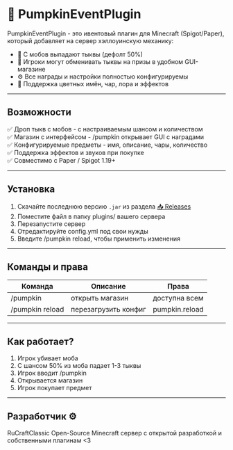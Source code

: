 # 🎃 PumpkinEventPlugin

PumpkinEventPlugin - это ивентовый плагин для Minecraft (Spigot/Paper), который добавляет на сервер хэллоуинскую механику:
- 🎃 С мобов выпадают тыквы  (дефолт 50%)
- 🛒 Игроки могут обменивать тыквы на призы в удобном GUI-магазине
- ⚙️ Все награды и настройки полностью конфигурируемы  
- 💬 Поддержка цветных имён, чар, лора и эффектов

---

## Возможности

✅ Дроп тыкв с мобов - с настраиваемым шансом и количеством  
✅ Магазин с интерфейсом - /pumpkin открывает GUI с наградами  
✅ Конфигурируемые предметы - имя, описание, чары, количество  
✅ Поддержка эффектов и звуков при покупке  
✅ Совместимо с Paper / Spigot 1.19+

---

## Установка

1. Скачайте последнюю версию `.jar` из раздела [📥 Releases](../../releases)  
2. Поместите файл в папку plugins/ вашего сервера  
3. Перезапустите сервер  
4. Отредактируйте config.yml под свои нужды  
5. Введите /pumpkin reload, чтобы применить изменения

---

## Команды и права

| Команда | Описание | Права |
|----------|-----------|--------|
| /pumpkin | открыть магазин | доступна всем |
| /pumpkin reload | перезагрузить конфиг | pumpkin.reload |

---

## Как работает?
1. Игрок убивает моба
2. С шансом 50% из моба падает 1-3 тыквы
3. Игрок вводит /pumpkin
4. Открывается магазин
5. Игрок покупает предмет
   
---

## Разработчик ⚙️
RuCraftClassic
Open-Source Minecraft сервер с открытой разработкой и собственными плагинам <3
